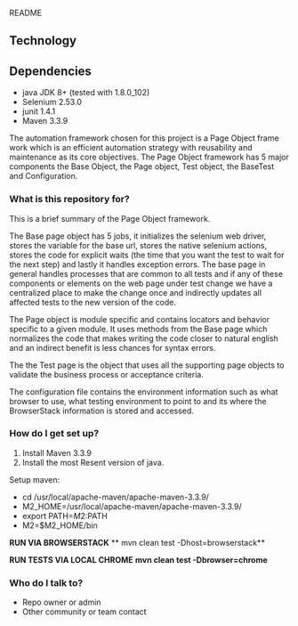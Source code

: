 README 
## Technology ##
## Dependencies ##


* java JDK 8+ (tested with 1.8.0_102)
* Selenium 2.53.0
* junit 1.4.1
* Maven 3.3.9



The automation framework chosen for this project is a Page Object frame work which is an efficient automation strategy with reusability and maintenance as its core objectives.  The Page Object framework has 5 major components the Base Object, the Page object, Test object, the BaseTest and Configuration.

### What is this repository for? ###

This is a brief summary of the Page Object framework.  



The Base page object has 5 jobs, it initializes the selenium web driver, stores the variable for the base url, stores the native selenium actions, stores the code for explicit waits (the time that you want the test to wait for the next step) and lastly it handles exception errors. The base page in general handles processes that are common to all tests and if any of these components or elements on the web page under test change we have a centralized place to make the change once and indirectly updates all affected tests to the new version of the code.

The Page object is module specific and contains locators and behavior specific to a given module.  It uses methods from the Base page which normalizes the code that makes writing the code closer to natural english and an indirect benefit is less chances for syntax errors. 

The the Test page is the object that uses all the supporting page objects to validate the business process or acceptance criteria.  

The configuration file contains the environment information such as what browser to use, what testing environment to point to and its where the BrowserStack information is stored and accessed.  

### How do I get set up? ###

1. Install Maven 3.3.9
1. Install the most Resent version of java.
 

Setup maven:

* cd /usr/local/apache-maven/apache-maven-3.3.9/
* M2_HOME=/usr/local/apache-maven/apache-maven-3.3.9/
* export PATH=$M2:$PATH
* M2=$M2_HOME/bin

**RUN VIA BROWSERSTACK**
** mvn clean test -Dhost=browserstack**

**RUN TESTS VIA LOCAL CHROME**
**mvn clean test -Dbrowser=chrome**

### Who do I talk to? ###

* Repo owner or admin
* Other community or team contact